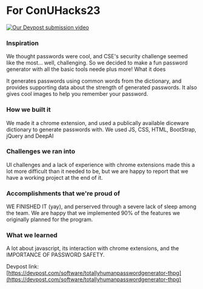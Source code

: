 # For ConUHacks23

[![Our Devpost submission video](https://img.youtube.com/vi/ngjLr43qX-8/0.jpg)](https://www.youtube.com/watch?v=ngjLr43qX-8&embeds_referring_euri=https%3A%2F%2Fdevpost.com%2F&source_ve_path=Mjg2NjY&feature=emb_logo "Our Devpost submission video")


### Inspiration

We thought passwords were cool, and CSE's security challenge seemed like the most... well, challenging. So we decided to make a fun password generator with all the basic tools neede plus more!
What it does

It generates passwords using common words from the dictionary, and provides supporting data about the strength of generated passwords. It also gives cool images to help you remember your password.

### How we built it

We made it a chrome extension, and used a publically available diceware dictionary to generate passwords with. 
We used JS, CSS, HTML, BootStrap, jQuery and DeepAI

### Challenges we ran into

UI challenges and a lack of experience with chrome extensions made this a lot more difficult than it needed to be, but we are happy to report that we have a working project at the end of it.

### Accomplishments that we're proud of

WE FINISHED IT (yay), and perserved through a severe lack of sleep among the team. We are happy that we implemented 90% of the features we originally planned for the program.

### What we learned

A lot about javascript, its interaction with chrome extensions, and the IMPORTANCE OF PASSWORD SAFETY.

Devpost link: [https://devpost.com/software/totallyhumanpasswordgenerator-thpg](https://devpost.com/software/totallyhumanpasswordgenerator-thpg)
